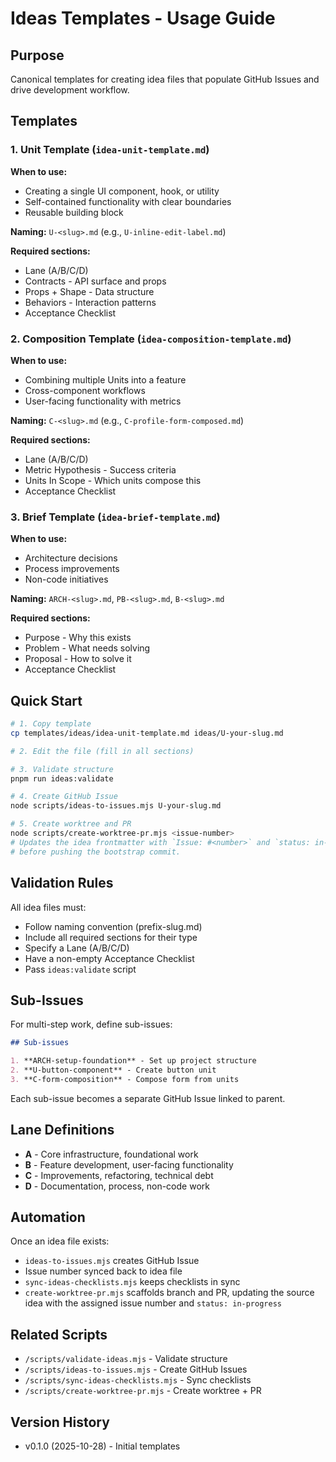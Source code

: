 # Ideas Templates - Usage Guide

## Purpose

Canonical templates for creating idea files that populate GitHub Issues and drive development workflow.

## Templates

### 1. Unit Template (`idea-unit-template.md`)

**When to use:**

- Creating a single UI component, hook, or utility
- Self-contained functionality with clear boundaries
- Reusable building block

**Naming:** `U-<slug>.md` (e.g., `U-inline-edit-label.md`)

**Required sections:**

- Lane (A/B/C/D)
- Contracts - API surface and props
- Props + Shape - Data structure
- Behaviors - Interaction patterns
- Acceptance Checklist

### 2. Composition Template (`idea-composition-template.md`)

**When to use:**

- Combining multiple Units into a feature
- Cross-component workflows
- User-facing functionality with metrics

**Naming:** `C-<slug>.md` (e.g., `C-profile-form-composed.md`)

**Required sections:**

- Lane (A/B/C/D)
- Metric Hypothesis - Success criteria
- Units In Scope - Which units compose this
- Acceptance Checklist

### 3. Brief Template (`idea-brief-template.md`)

**When to use:**

- Architecture decisions
- Process improvements
- Non-code initiatives

**Naming:** `ARCH-<slug>.md`, `PB-<slug>.md`, `B-<slug>.md`

**Required sections:**

- Purpose - Why this exists
- Problem - What needs solving
- Proposal - How to solve it
- Acceptance Checklist

## Quick Start

```bash
# 1. Copy template
cp templates/ideas/idea-unit-template.md ideas/U-your-slug.md

# 2. Edit the file (fill in all sections)

# 3. Validate structure
pnpm run ideas:validate

# 4. Create GitHub Issue
node scripts/ideas-to-issues.mjs U-your-slug.md

# 5. Create worktree and PR
node scripts/create-worktree-pr.mjs <issue-number>
# Updates the idea frontmatter with `Issue: #<number>` and `status: in-progress`
# before pushing the bootstrap commit.
```

## Validation Rules

All idea files must:

- Follow naming convention (prefix-slug.md)
- Include all required sections for their type
- Specify a Lane (A/B/C/D)
- Have a non-empty Acceptance Checklist
- Pass `ideas:validate` script

## Sub-Issues

For multi-step work, define sub-issues:

```markdown
## Sub-issues

1. **ARCH-setup-foundation** - Set up project structure
2. **U-button-component** - Create button unit
3. **C-form-composition** - Compose form from units
```

Each sub-issue becomes a separate GitHub Issue linked to parent.

## Lane Definitions

- **A** - Core infrastructure, foundational work
- **B** - Feature development, user-facing functionality
- **C** - Improvements, refactoring, technical debt
- **D** - Documentation, process, non-code work

## Automation

Once an idea file exists:

- `ideas-to-issues.mjs` creates GitHub Issue
- Issue number synced back to idea file
- `sync-ideas-checklists.mjs` keeps checklists in sync
- `create-worktree-pr.mjs` scaffolds branch and PR, updating the source idea
  with the assigned issue number and `status: in-progress`

## Related Scripts

- `/scripts/validate-ideas.mjs` - Validate structure
- `/scripts/ideas-to-issues.mjs` - Create GitHub Issues
- `/scripts/sync-ideas-checklists.mjs` - Sync checklists
- `/scripts/create-worktree-pr.mjs` - Create worktree + PR

## Version History

- v0.1.0 (2025-10-28) - Initial templates

